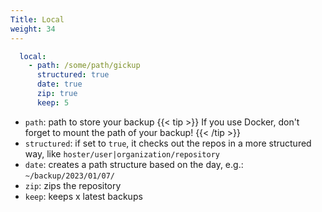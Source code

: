 ```yaml
---
Title: Local
weight: 34
---
```


```yaml
  local:
    - path: /some/path/gickup
      structured: true
      date: true
      zip: true
      keep: 5
```
- `path`: path to store your backup
{{< tip >}}
If you use Docker, don't forget to mount the path of your backup!
{{< /tip >}}
- `structured`: if set to `true`, it checks out the repos in a more structured way, like `hoster/user|organization/repository`
- `date`: creates a path structure based on the day, e.g.: `~/backup/2023/01/07/`
- `zip`: zips the repository
- `keep`: keeps x latest backups